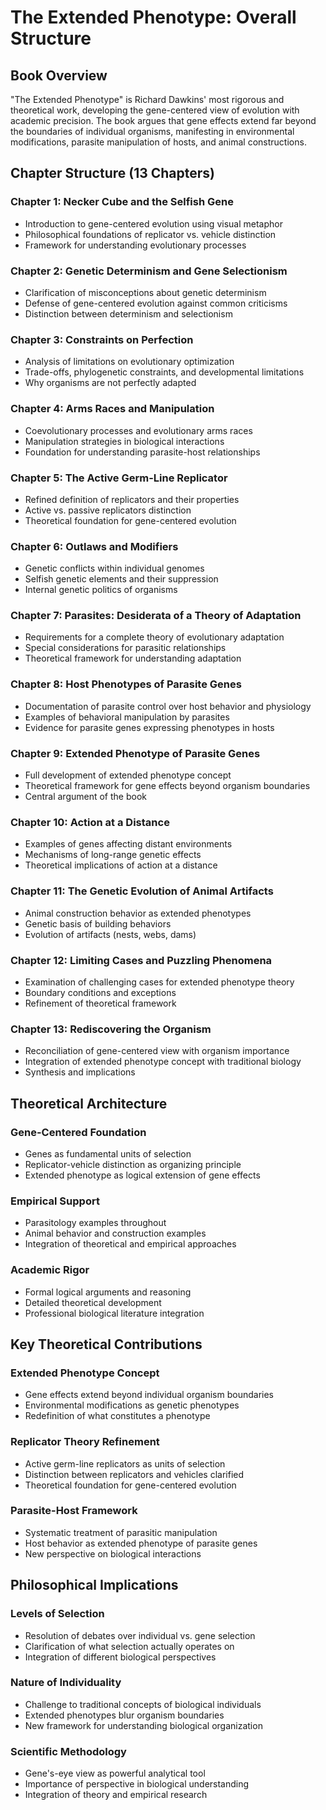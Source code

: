 # The Extended Phenotype: Overall Structure

## Book Overview

"The Extended Phenotype" is Richard Dawkins' most rigorous and theoretical work, developing the gene-centered view of evolution with academic precision. The book argues that gene effects extend far beyond the boundaries of individual organisms, manifesting in environmental modifications, parasite manipulation of hosts, and animal constructions.

## Chapter Structure (13 Chapters)

### **Chapter 1: Necker Cube and the Selfish Gene**
- Introduction to gene-centered evolution using visual metaphor
- Philosophical foundations of replicator vs. vehicle distinction
- Framework for understanding evolutionary processes

### **Chapter 2: Genetic Determinism and Gene Selectionism**
- Clarification of misconceptions about genetic determinism
- Defense of gene-centered evolution against common criticisms
- Distinction between determinism and selectionism

### **Chapter 3: Constraints on Perfection**
- Analysis of limitations on evolutionary optimization
- Trade-offs, phylogenetic constraints, and developmental limitations
- Why organisms are not perfectly adapted

### **Chapter 4: Arms Races and Manipulation**
- Coevolutionary processes and evolutionary arms races
- Manipulation strategies in biological interactions
- Foundation for understanding parasite-host relationships

### **Chapter 5: The Active Germ-Line Replicator**
- Refined definition of replicators and their properties
- Active vs. passive replicators distinction
- Theoretical foundation for gene-centered evolution

### **Chapter 6: Outlaws and Modifiers**
- Genetic conflicts within individual genomes
- Selfish genetic elements and their suppression
- Internal genetic politics of organisms

### **Chapter 7: Parasites: Desiderata of a Theory of Adaptation**
- Requirements for a complete theory of evolutionary adaptation
- Special considerations for parasitic relationships
- Theoretical framework for understanding adaptation

### **Chapter 8: Host Phenotypes of Parasite Genes**
- Documentation of parasite control over host behavior and physiology
- Examples of behavioral manipulation by parasites
- Evidence for parasite genes expressing phenotypes in hosts

### **Chapter 9: Extended Phenotype of Parasite Genes**
- Full development of extended phenotype concept
- Theoretical framework for gene effects beyond organism boundaries
- Central argument of the book

### **Chapter 10: Action at a Distance**
- Examples of genes affecting distant environments
- Mechanisms of long-range genetic effects
- Theoretical implications of action at a distance

### **Chapter 11: The Genetic Evolution of Animal Artifacts**
- Animal construction behavior as extended phenotypes
- Genetic basis of building behaviors
- Evolution of artifacts (nests, webs, dams)

### **Chapter 12: Limiting Cases and Puzzling Phenomena**
- Examination of challenging cases for extended phenotype theory
- Boundary conditions and exceptions
- Refinement of theoretical framework

### **Chapter 13: Rediscovering the Organism**
- Reconciliation of gene-centered view with organism importance
- Integration of extended phenotype concept with traditional biology
- Synthesis and implications

## Theoretical Architecture

### **Gene-Centered Foundation**
- Genes as fundamental units of selection
- Replicator-vehicle distinction as organizing principle
- Extended phenotype as logical extension of gene effects

### **Empirical Support**
- Parasitology examples throughout
- Animal behavior and construction examples
- Integration of theoretical and empirical approaches

### **Academic Rigor**
- Formal logical arguments and reasoning
- Detailed theoretical development
- Professional biological literature integration

## Key Theoretical Contributions

### **Extended Phenotype Concept**
- Gene effects extend beyond individual organism boundaries
- Environmental modifications as genetic phenotypes
- Redefinition of what constitutes a phenotype

### **Replicator Theory Refinement**
- Active germ-line replicators as units of selection
- Distinction between replicators and vehicles clarified
- Theoretical foundation for gene-centered evolution

### **Parasite-Host Framework**
- Systematic treatment of parasitic manipulation
- Host behavior as extended phenotype of parasite genes
- New perspective on biological interactions

## Philosophical Implications

### **Levels of Selection**
- Resolution of debates over individual vs. gene selection
- Clarification of what selection actually operates on
- Integration of different biological perspectives

### **Nature of Individuality**
- Challenge to traditional concepts of biological individuals
- Extended phenotypes blur organism boundaries
- New framework for understanding biological organization

### **Scientific Methodology**
- Gene's-eye view as powerful analytical tool
- Importance of perspective in biological understanding
- Integration of theory and empirical research